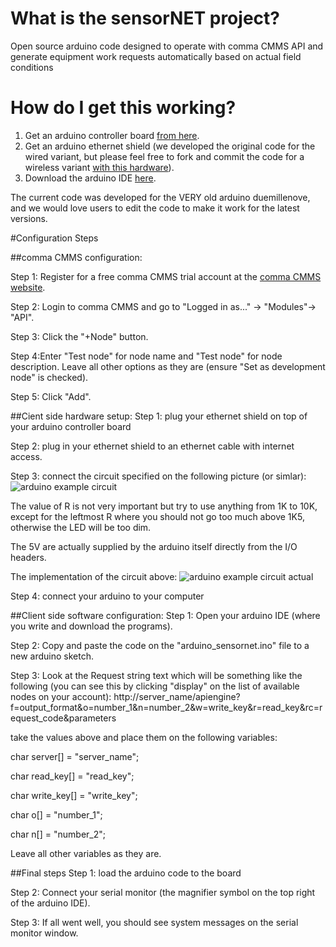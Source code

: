 # What is the sensorNET project?
Open source arduino code designed to operate with comma CMMS API and generate equipment work requests automatically based on actual field conditions

# How do I get this working?

1. Get an arduino controller board [from here](http://store.arduino.cc/product/A000066).
2. Get an arduino ethernet shield (we developed the original code for the wired variant, but please feel free to fork and commit the code for a wireless variant [with this hardware](http://store.arduino.cc/product/A000058)).
3. Download the arduino IDE [here](http://www.arduino.cc/en/Main/Software).

The current code was developed for the VERY old arduino duemillenove, and we would love users to edit the code to make it work for the latest versions.

#Configuration Steps

##comma CMMS configuration: 

Step 1: Register for a free comma CMMS trial account at the <a href="http://commacmms.com">comma CMMS website</a>.

Step 2: Login to comma CMMS and go to "Logged in as..." -> "Modules"-> "API".

Step 3: Click the "+Node" button.

Step 4:Enter "Test node" for node name and "Test node" for node description. Leave all other options as they are 
(ensure "Set as development node" is checked).

Step 5: Click "Add".

##Cient side hardware setup:
Step 1: plug your ethernet shield on top of your arduino controller board

Step 2: plug in your ethernet shield to an ethernet cable with internet access.

Step 3: connect the circuit specified on the following picture (or simlar):
![arduino example circuit](https://bf370cdf3c8cf9f2feb847c79de6d22707228d49.googledrive.com/host/0B-a-9_EzFNVnfklkdzhXRVdyeEN1cHdXV3NLaEc0VnJwc0ZUNlhWeFBQVUREaWRXaVI5Tlk/drawing.jpg)

The value of R is not very important but try to use anything from 1K to 10K, except for the leftmost R where you should not go too much above 1K5, otherwise the LED will be too dim.

The 5V are actually supplied by the arduino itself directly from the I/O headers.

The implementation of the circuit above:
![arduino example circuit actual](https://582af23bf6cdff4b15e9a43305422732250f5d39.googledrive.com/host/0B-a-9_EzFNVnQ0tBd1QxeVhTLWM/)

Step 4: connect your arduino to your computer

##Client side software configuration:
Step 1: Open your arduino IDE (where you write and download the programs).

Step 2: Copy and paste the code on the "arduino_sensornet.ino" file to a new arduino sketch.

Step 3: Look at the Request string text which will be something like the following (you can see this by clicking "display" on the list of available nodes on your account):
http://server_name/apiengine?f=output_format&o=number_1&n=number_2&w=write_key&r=read_key&rc=request_code&parameters

take the values above and place them on the following variables:

char server[] = "server_name";

char read_key[] = "read_key";

char write_key[] = "write_key";

char o[] = "number_1";

char n[] = "number_2";

Leave all other variables as they are. 

##Final steps
Step 1: load the arduino code to the board

Step 2: Connect your serial monitor (the magnifier symbol on the top right of the arduino IDE).

Step 3: If all went well, you should see system messages on the serial monitor window.
